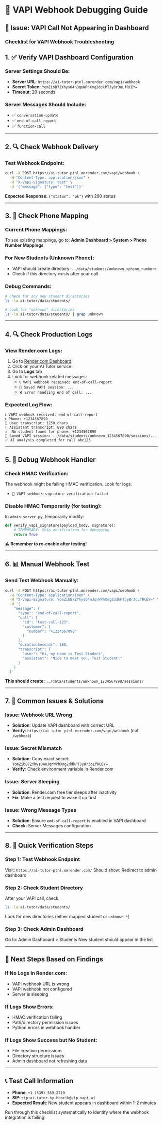 # 🔧 VAPI Webhook Debugging Guide

## 🚨 Issue: VAPI Call Not Appearing in Dashboard

### **Checklist for VAPI Webhook Troubleshooting**

## 1. ✅ **Verify VAPI Dashboard Configuration**

### **Server Settings Should Be:**
- **Server URL**: `https://ai-tutor-ptnl.onrender.com/vapi/webhook`
- **Secret Token**: `YomZibB7ZYhys04nJqnWPhXmg2ddkPTJy8r3oLfRCEY=`
- **Timeout**: 20 seconds

### **Server Messages Should Include:**
- ✅ `conversation-update`
- ✅ `end-of-call-report` 
- ✅ `function-call`

---

## 2. 🔍 **Check Webhook Delivery**

### **Test Webhook Endpoint:**
```bash
curl -X POST https://ai-tutor-ptnl.onrender.com/vapi/webhook \
  -H "Content-Type: application/json" \
  -H "X-Vapi-Signature: test" \
  -d '{"message": {"type": "test"}}'
```

**Expected Response:** `{"status": "ok"}` with 200 status

---

## 3. 📱 **Check Phone Mapping**

### **Current Phone Mappings:**
To see existing mappings, go to: **Admin Dashboard > System > Phone Number Mappings**

### **For New Students (Unknown Phone):**
- VAPI should create directory: `../data/students/unknown_<phone_number>`
- Check if this directory exists after your call

### **Debug Commands:**
```bash
# Check for any new student directories
ls -la ai-tutor/data/students/

# Look for "unknown" directories
ls -la ai-tutor/data/students/ | grep unknown
```

---

## 4. 🔍 **Check Production Logs**

### **View Render.com Logs:**
1. Go to [Render.com Dashboard](https://dashboard.render.com)
2. Click on your AI Tutor service
3. Go to **Logs** tab
4. Look for webhook-related messages:
   - `📞 VAPI webhook received: end-of-call-report`
   - `💾 Saved VAPI session: ...`
   - `❌ Error handling end of call: ...`

### **Expected Log Flow:**
```
📞 VAPI webhook received: end-of-call-report
📞 Phone: +1234567890
📄 User transcript: 1250 chars
🤖 Assistant transcript: 890 chars
⚠️  No student found for phone: +1234567890
💾 Saved VAPI session: ../data/students/unknown_1234567890/sessions/...
✅ AI analysis completed for call abc123
```

---

## 5. 🔧 **Debug Webhook Handler**

### **Check HMAC Verification:**
The webhook might be failing HMAC verification. Look for logs:
- `🚨 VAPI webhook signature verification failed`

### **Disable HMAC Temporarily (for testing):**
In `admin-server.py`, temporarily modify:
```python
def verify_vapi_signature(payload_body, signature):
    # TEMPORARY: Skip verification for debugging
    return True
```

**⚠️ Remember to re-enable after testing!**

---

## 6. 📊 **Manual Webhook Test**

### **Send Test Webhook Manually:**
```bash
curl -X POST https://ai-tutor-ptnl.onrender.com/vapi/webhook \
  -H "Content-Type: application/json" \
  -H "X-Vapi-Signature: YomZibB7ZYhys04nJqnWPhXmg2ddkPTJy8r3oLfRCEY=" \
  -d '{
    "message": {
      "type": "end-of-call-report",
      "call": {
        "id": "test-call-123",
        "customer": {
          "number": "+1234567890"
        }
      },
      "durationSeconds": 180,
      "transcript": {
        "user": "Hi, my name is Test Student",
        "assistant": "Nice to meet you, Test Student!"
      }
    }
  }'
```

**This should create:** `../data/students/unknown_1234567890/sessions/`

---

## 7. 🎯 **Common Issues & Solutions**

### **Issue: Webhook URL Wrong**
- **Solution**: Update VAPI dashboard with correct URL
- **Verify**: `https://ai-tutor-ptnl.onrender.com/vapi/webhook` (not `/webhook`)

### **Issue: Secret Mismatch**
- **Solution**: Copy exact secret: `YomZibB7ZYhys04nJqnWPhXmg2ddkPTJy8r3oLfRCEY=`
- **Verify**: Check environment variable in Render.com

### **Issue: Server Sleeping**
- **Solution**: Render.com free tier sleeps after inactivity
- **Fix**: Make a test request to wake it up first

### **Issue: Wrong Message Types**
- **Solution**: Ensure `end-of-call-report` is enabled in VAPI dashboard
- **Check**: Server Messages configuration

---

## 8. 🚀 **Quick Verification Steps**

### **Step 1: Test Webhook Endpoint**
Visit: `https://ai-tutor-ptnl.onrender.com/`
Should show: Redirect to admin dashboard

### **Step 2: Check Student Directory**
After your VAPI call, check:
```bash
ls -la ai-tutor/data/students/
```
Look for new directories (either mapped student or `unknown_*`)

### **Step 3: Check Admin Dashboard**
Go to: Admin Dashboard > Students
New student should appear in the list

---

## 🎯 **Next Steps Based on Findings**

### **If No Logs in Render.com:**
- VAPI webhook URL is wrong
- VAPI webhook not configured
- Server is sleeping

### **If Logs Show Errors:**
- HMAC verification failing
- Path/directory permission issues
- Python errors in webhook handler

### **If Logs Show Success but No Student:**
- File creation permissions
- Directory structure issues
- Admin dashboard not refreshing data

---

## 📞 **Test Call Information**
- **Phone**: `+1 (539) 589-2719`
- **SIP**: `sip:ai-tutor-by-henrik@sip.vapi.ai`
- **Expected Result**: New student appears in dashboard within 1-2 minutes

Run through this checklist systematically to identify where the webhook integration is failing!